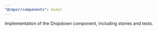 ```yaml
---
"@cmpsr/components": minor
---
```


Implementation of the Dropdown component, including stories and tests.
